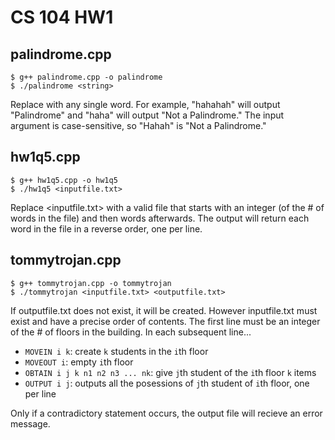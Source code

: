 # CS 104 HW1

## palindrome.cpp

```
$ g++ palindrome.cpp -o palindrome
$ ./palindrome <string>
```

Replace <string> with any single word. 
For example, "hahahah" will output "Palindrome" and "haha" will output "Not a Palindrome."
The input argument is case-sensitive, so "Hahah" is "Not a Palindrome."

## hw1q5.cpp

```
$ g++ hw1q5.cpp -o hw1q5
$ ./hw1q5 <inputfile.txt>
```

Replace <inputfile.txt> with a valid file that starts with an integer (of the # of words in the file) and then words afterwards. 
The output will return each word in the file in a reverse order, one per line.

## tommytrojan.cpp

```
$ g++ tommytrojan.cpp -o tommytrojan
$ ./tommytrojan <inputfile.txt> <outputfile.txt>
```

If outputfile.txt does not exist, it will be created. However inputfile.txt must exist and have a precise order of contents.
The first line must be an integer of the # of floors in the building. In each subsequent line...

- `MOVEIN i k`: create `k` students in the `i`th floor
- `MOVEOUT i`: empty `i`th floor
- `OBTAIN i j k n1 n2 n3 ... nk`: give `j`th student of the `i`th floor `k` items
- `OUTPUT i j`: outputs all the posessions of `j`th student of `i`th floor, one per line

Only if a contradictory statement occurs, the output file will recieve an error message.
